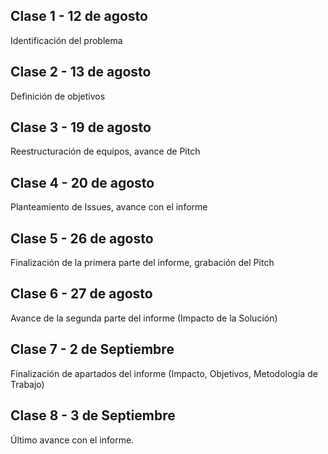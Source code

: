 Clase 1 - 12 de agosto
------------
Identificación del problema

Clase 2 - 13 de agosto
-----------------------
Definición de objetivos

Clase 3 - 19 de agosto
---------------------
Reestructuración de equipos, avance de Pitch

Clase 4 - 20 de agosto
--------------------

Planteamiento de Issues, avance con el informe

Clase 5 - 26 de agosto
---------------------

Finalización de la primera parte del informe, grabación del Pitch

Clase 6 - 27 de agosto 
-------------

Avance de la segunda parte del informe (Impacto de la Solución)

Clase 7 - 2 de Septiembre
----------------

Finalización de apartados del informe (Impacto, Objetivos, Metodología de Trabajo)

Clase 8 - 3 de Septiembre
---------------

Último avance con el informe.
